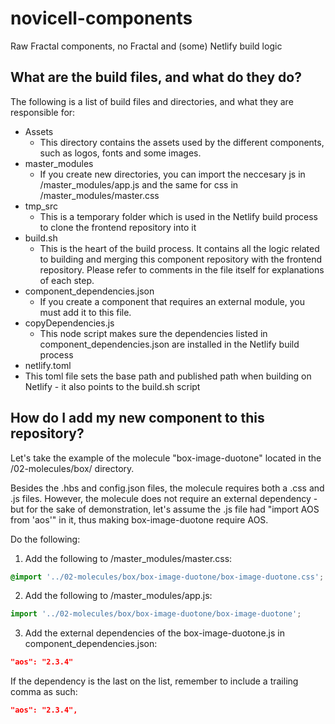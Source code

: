 # novicell-components
Raw Fractal components, no Fractal and (some) Netlify build logic

## What are the build files, and what do they do?
The following is a list of build files and directories, and what they are responsible for:
* Assets
  * This directory contains the assets used by the different components, such as logos, fonts and some images.
* master_modules
  * If you create new directories, you can import the neccesary js in /master_modules/app.js and the same for css in /master_modules/master.css
* tmp_src
  * This is a temporary folder which is used in the Netlify build process to clone the frontend repository into it
* build.sh
  * This is the heart of the build process. It contains all the logic related to building and merging this component repository with the frontend repository. Please refer to comments in the file itself for explanations of each step.
* component_dependencies.json
  * If you create a component that requires an external module, you must add it to this file.
* copyDependencies.js
  * This node script makes sure the dependencies listed in component_dependencies.json are installed in the Netlify build process
* netlify.toml
 * This toml file sets the base path and published path when building on Netlify - it also points to the build.sh script

## How do I add my new component to this repository?
Let's take the example of the molecule "box-image-duotone" located in the /02-molecules/box/ directory.

Besides the .hbs and config.json files, the molecule requires both a .css and .js files. However, the molecule does not require an external dependency - but for the sake of demonstration, let's assume the .js file had "import AOS from 'aos'" in it, thus making box-image-duotone require AOS.


Do the following:
1. Add the following to /master_modules/master.css:
```css
@import '../02-molecules/box/box-image-duotone/box-image-duotone.css';
```
2. Add the following to /master_modules/app.js:
```javascript
import '../02-molecules/box/box-image-duotone/box-image-duotone';
```
3. Add the external dependencies of the box-image-duotone.js in component_dependencies.json: 
```json
"aos": "2.3.4"
```
 If the dependency is the last on the list, remember to include a trailing comma as such:
```json
"aos": "2.3.4",
```
 
